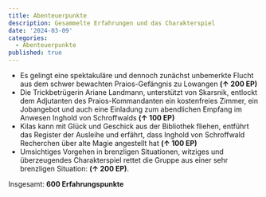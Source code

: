 ```yaml
---
title: Abenteuerpunkte
description: Gesammelte Erfahrungen und das Charakterspiel
date: '2024-03-09'
categories:
  - Abenteuerpunkte
published: true
---
```


- Es gelingt eine spektakuläre und dennoch zunächst unbemerkte Flucht aus dem schwer bewachten Praios-Gefängnis zu Lowangen **(↑ 200 EP)**
- Die Trickbetrügerin Ariane Landmann, unterstützt von Skarsnik, entlockt dem Adjutanten des Praios-Kommandanten ein kostenfreies Zimmer, ein Jobangebot und auch eine Einladung zum abendlichen Empfang im Anwesen Inghold von Schroffwalds **(↑ 100 EP)**
- Kilas kann mit Glück und Geschick aus der Bibliothek fliehen, entführt das Register der Ausleihe und erfährt, dass Inghold von Schroffwald Recherchen über alte Magie angestellt hat **(↑ 100 EP)**
- Umsichtiges Vorgehen in brenzligen Situationen, witziges und überzeugendes Charakterspiel rettet die Gruppe aus einer sehr brenzligen Situation: **(↑ 200 EP)**.

Insgesamt: **600 Erfahrungspunkte**
